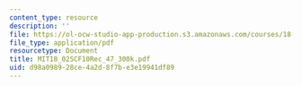 ```yaml
---
content_type: resource
description: ''
file: https://ol-ocw-studio-app-production.s3.amazonaws.com/courses/18-02sc-multivariable-calculus-fall-2010/d98a098928ce4a2d8f7be3e19941df89_MIT18_02SCF10Rec_47_300k.pdf
file_type: application/pdf
resourcetype: Document
title: MIT18_02SCF10Rec_47_300k.pdf
uid: d98a0989-28ce-4a2d-8f7b-e3e19941df89
---
```

